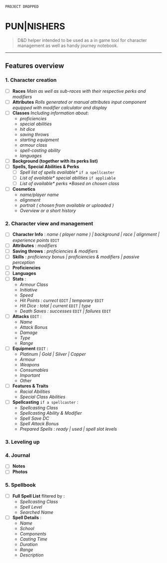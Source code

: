 `PROJECT DROPPED`

# PUN|NISHERS
> D&D helper intended to be used as a in game tool for character management as well as handy journey notebook.

- - - - -
## Features overview
### **1. Character creation**
- [ ] **Races**
	_Main as well as sub-races with their respective perks and modifiers_
- [ ] **Attributes**
	_Rolls generated or manual attributes input component equipped with modifier calculator and display_
- [ ] **Classes**
	_Including information about_:
    * _proficiencies_
    * _special abilities_
    * _hit dice_
    * _saving throws_
    * _starting equipment_
    * _armour class_
    * _spell-casting ability_
    * _languages_
- [ ] **Background (together with its perks list)**
- [ ] **Spells, Special Abilities & Perks**
    - [ ] _Spell list of spells available*_ `if a spellcaster`
    - [ ] _List of available* special abilities_ `if appliable`
    - [ ] _List of available* perks_
    	_*Based on chosen class_
- [ ] **Cosmetics**
    * _name/player name_
    * _alignment_
    * _portrait ( chosen from available or uploaded )_
    * _Overview or a short history_

### **2. Character view and management**
- [ ] **Character Info** : _name ( player name ) | background | race | alignment | experience points_ `EDIT`
- [ ] **Attributes** : _modifiers_
- [ ] **Saving throws** : _proficiencies & modifiers_
- [ ] **Skills** : _proficiency bonus | proficiencies & modifiers | passive perception_
- [ ] **Proficiencies**
- [ ] **Languages**
- [ ] **Stats** :
    * _Armour Class_
    * _Initiative_
    * _Speed_
    * _Hit Points : currect_ `EDIT` _| temporary_ `EDIT`
    * _Hit Dice : total | current_ `EDIT` _| type_
    * _Death Saves : successes_ `EDIT` _| failures_ `EDIT`
- [ ] **Attacks** `EDIT` :
    * _Name_
    * _Attack Bonus_
    * _Damage_
    * _Type_
    * _Range_
- [ ] **Equipment** `EDIT` :
    * _Platinum | Gold | Silver | Copper_
    * _Armour_
    * _Weapons_
    * _Consumables_
    * _Important_
    * _Other_
- [ ] **Features & Traits**
    * _Racial Abilities_
    * _Special Class Abilities_
- [ ] **Spellcasting** `if a spellcaster` :
	* _Spellcasting Class_
	* _Spellcasting Ability & Modifier_
	* _Spell Save DC_
	* _Spell Attack Bonus_
	* _Prepared Spells : ready | used | spell slot levels_

### 3. Leveling up

### 4. Journal
- [ ] **Notes**
- [ ] **Photos**

### 5. Spellbook
- [ ] **Full Spell List** flitered by :
	* _Spellcasting Class_
	* _Spell Level_
	* _Searched Name_
- [ ] **Spell Details** :
	* _Name_
	* _School_
	* _Components_
	* _Casting Time_
	* _Duration_
	* _Range_
	* _Description_










